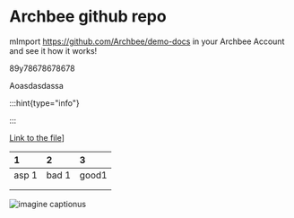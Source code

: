 # Archbee github repo

mImport <https://github.com/Archbee/demo-docs> in your Archbee Account and see it how it works!

89y78678678678

Aoasdasdassa

:::hint{type="info"}

:::

[Link to the file](./petstore-2.0.yaml)]

| 1     | 2     | 3     |
| :---- | :---- | :---- |
| asp 1 | bad 1 | good1 |
|       |       |       |
|       |       |       |

![imagine captionus](https://archbee-image-uploads.s3.amazonaws.com/nrfszeqYgQLCrqSuXCE_0/S_IhVfLb77H5m4XPAOyQh_giphy.gif)

